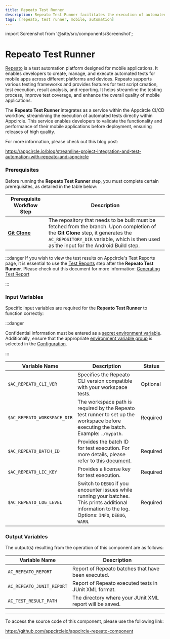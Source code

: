 ```yaml
---
title: Repeato Test Runner
description: Repeato Test Runner facilitates the execution of automated tests for mobile applications directly within Appcircle.
tags: [repeato, test runner, mobile, automation]
---
```


import Screenshot from '@site/src/components/Screenshot';

# Repeato Test Runner

[Repeato](https://www.repeato.app) is a test automation platform designed for mobile applications. It enables developers to create, manage, and execute automated tests for mobile apps across different platforms and devices. Repeato supports various testing frameworks and provides features for test script creation, test execution, result analysis, and reporting. It helps streamline the testing process, improve test coverage, and enhance the overall quality of mobile applications.

The **Repeato Test Runner** integrates as a service within the Appcircle CI/CD workflow, streamlining the execution of automated tests directly within Appcircle. This service enables developers to validate the functionality and performance of their mobile applications before deployment, ensuring releases of high quality.

For more information, please check out this blog post:

https://appcircle.io/blog/streamline-project-integration-and-test-automation-with-repeato-and-appcircle

### Prerequisites

Before running the **Repeato Test Runner** step, you must complete certain prerequisites, as detailed in the table below:

| Prerequisite Workflow Step                                   | Description                                                                                                                                                                                                                  |
| ------------------------------------------------------------ | ---------------------------------------------------------------------------------------------------------------------------------------------------------------------------------------------------------------------------- |
| [**Git Clone**](/workflows/common-workflow-steps/#git-clone) | The repository that needs to be built must be fetched from the branch. Upon completion of the **Git Clone** step, it generates the `AC_REPOSITORY_DIR` variable, which is then used as the input for the Android Build step. |

<Screenshot url='https://cdn.appcircle.io/docs/assets/common-workflow-components-repeato_1.png'/>

:::danger
If you wish to view the test results on Appcircle's Test Reports page, it is essential to use the [Test Reports](https://github.com/appcircleio/appcircle-test-report-component) step after the **Repeato Test Runner**. Please check out this document for more information: [Generating Test Report](/continuous-testing/android-testing/running-android-unit-tests#generating-test-report)

<Screenshot url='https://cdn.appcircle.io/docs/assets/android-workflow-components-android-unit-tests_2.png'/>
:::

### Input Variables

Specific input variables are required for the **Repeato Test Runner** to function correctly:

<Screenshot url='https://cdn.appcircle.io/docs/assets/common-workflow-components-repeato_2.png'/>

:::danger

Confidential information must be entered as a [secret environment variable](/environment-variables/managing-variables#adding-key-and-text-based-value-pairs). Additionally, ensure that the appropriate [environment variable group](/environment-variables/managing-variables#using-environment-variable-groups-in-builds) is selected in the [Configuration](/build/build-process-management/build-profile-configuration/).

:::

| Variable Name               | Description                                                                                                                                                           | Status   |
| --------------------------- | --------------------------------------------------------------------------------------------------------------------------------------------------------------------- | -------- |
| `$AC_REPEATO_CLI_VER`       | Specifies the Repeato CLI version compatible with your workspace tests.                                                                                               | Optional |
| `$AC_REPEATO_WORKSPACE_DIR` | The workspace path is required by the Repeato test runner to set up the workspace before executing the batch. Example: `./mypath`.                                    | Required |
| `$AC_REPEATO_BATCH_ID`      | Provides the batch ID for test execution. For more details, please refer to [this document](https://www.repeato.app/documentation/continuous-integration/#appcircle). | Required |
| `$AC_REPEATO_LIC_KEY`       | Provides a license key for test execution.                                                                                                                            | Required |
| `$AC_REPEATO_LOG_LEVEL`     | Switch to `DEBUG` if you encounter issues while running your batches. This prints additional information to the log. Options: `INFO`, `DEBUG`, `WARN`.                | Required |

### Output Variables

The output(s) resulting from the operation of this component are as follows:

| Variable Name              | Description                                              |
| -------------------------- | -------------------------------------------------------- |
| `AC_REPEATO_REPORT`       | Report of Repeato batches that have been executed.       |
| `AC_REPEATO_JUNIT_REPORT` | Report of Repeato executed tests in JUnit XML format.    |
| `AC_TEST_RESULT_PATH`     | The directory where your JUnit XML report will be saved. |

---

To access the source code of this component, please use the following link:

https://github.com/appcircleio/appcircle-repeato-component
